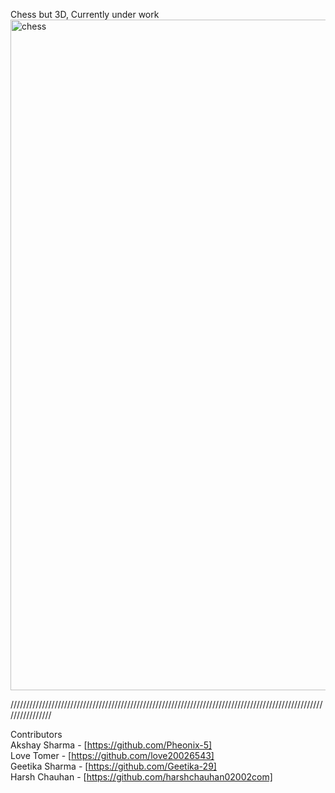Chess but 3D, Currently under work
<img width="1073" alt="chess" src="https://github.com/Pheonix-5/Chess-Trial-one/assets/82761151/fc82d4d2-e0c4-4499-a23c-389acb497d27">


////////////////////////////////////////////////////////////////////////////////////////////////////////////////

Contributors <br>
Akshay Sharma - [https://github.com/Pheonix-5]  <br>
Love Tomer - [https://github.com/love20026543]  <br>
Geetika Sharma - [https://github.com/Geetika-29] <br>
Harsh Chauhan - [https://github.com/harshchauhan02002com] <br>
